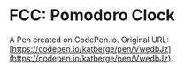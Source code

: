# FCC: Pomodoro Clock

A Pen created on CodePen.io. Original URL: [https://codepen.io/katberge/pen/VwedbJz](https://codepen.io/katberge/pen/VwedbJz).


